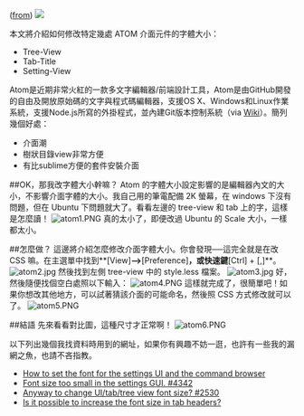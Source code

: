 ([from](http://logme.logdown.com/posts/285175/atom-tips1how-to-adjust-ui-font-size-font-size-how-to-adjust-the-interface))
<img class="center" src="https://upload.wikimedia.org/wikipedia/commons/2/24/Atom-text-editor.png">

本文將介紹如何修改特定幾處 ATOM 介面元件的字體大小：
- Tree-View
- Tab-Title
- Setting-View

<!--more-->
    
Atom是近期非常火紅的一款多文字編輯器/前端設計工具，Atom是由GitHub開發的自由及開放原始碼的文字與程式碼編輯器，支援OS X、Windows和Linux作業系統，支援Node.js所寫的外掛程式，並內建Git版本控制系統（via [Wiki](https://zh.wikipedia.org/wiki/Atom_(%E6%96%87%E5%AD%97%E7%B7%A8%E8%BC%AF%E5%99%A8))）。簡列幾個好處：
- 介面潮
- 樹狀目錄view非常方便
- 有比sublime方便的套件安裝介面

##OK，那我改字體大小幹嘛？
Atom 的字體大小設定影響的是編輯器內文的大小，不影響介面字體的大小。我自己用的筆電配備 2K 螢幕，在 windows 下沒有問題，但在 Ubuntu 下問題就大了。看看左邊的 tree-view 和 tab 上的字，這樣是怎麼讀！
<img class="center" src="http://user-image.logdown.io/user/4926/blog/4929/post/285175/EBt3GVCR96EnYgILAlfo_atom1.PNG" alt="atom1.PNG">
真的太小了，即便改過 Ubuntu 的 Scale 大小，一樣都太小。

##怎麼做？
這邊將介紹怎麼修改介面字體大小。你會發現──這完全就是在改 CSS 嘛。在主選單中找到**[View]**-->**[Preference]**，或快速鍵**[Ctrl] + [,]**。
<img class="center" src="http://user-image.logdown.io/user/4926/blog/4929/post/285175/zEBSUmjQJ6Vbr5n4KUbg_atom2.jpg" alt="atom2.jpg">
然後找到左側 tree-view 中的 style.less 檔案。
<img class="center" src="http://user-image.logdown.io/user/4926/blog/4929/post/285175/mk37gTniQ3i7YhKpvib8_atom3.jpg" alt="atom3.jpg">
好，然後隨便找個空白處照以下輸入：
<img class="center" src="http://user-image.logdown.io/user/4926/blog/4929/post/285175/7kcB96bjSLSAfJbfgpm3_atom4.PNG" alt="atom4.PNG">
這樣就完成了，很簡單吧！如果你想改其他地方，可以試著猜該介面的可能命名，然後照 CSS 方式修改就可以了。
<img class="center" src="http://user-image.logdown.io/user/4926/blog/4929/post/285175/Mjg8BTUSJSDXc66kIF5j_atom5.PNG" alt="atom5.PNG">

##結語
先來看看對比圖，這種尺寸才正常啊！
<img class="center" src="http://user-image.logdown.io/user/4926/blog/4929/post/285175/PnDcVh0SoiqMa7YfoZCX_atom6.PNG" alt="atom6.PNG">

以下列出幾個我找資料時用到的網址，如果你有興趣不妨一逛，也許有一些我的漏網之魚，也請不吝指教。

- [How to set the font for the settings UI and the command browser](https://discuss.atom.io/t/how-to-set-the-font-for-the-settings-ui-and-the-command-browser/13498)
- [Font size too small in the settings GUI. #4342](https://github.com/atom/atom/issues/4342)
- [Anyway to change UI/tab/tree view font size? #2530](https://github.com/atom/atom/issues/2530)
- [Is it possible to increase the font size in tab headers?](https://discuss.atom.io/t/is-it-possible-to-increase-the-font-size-in-tab-headers/9386)


